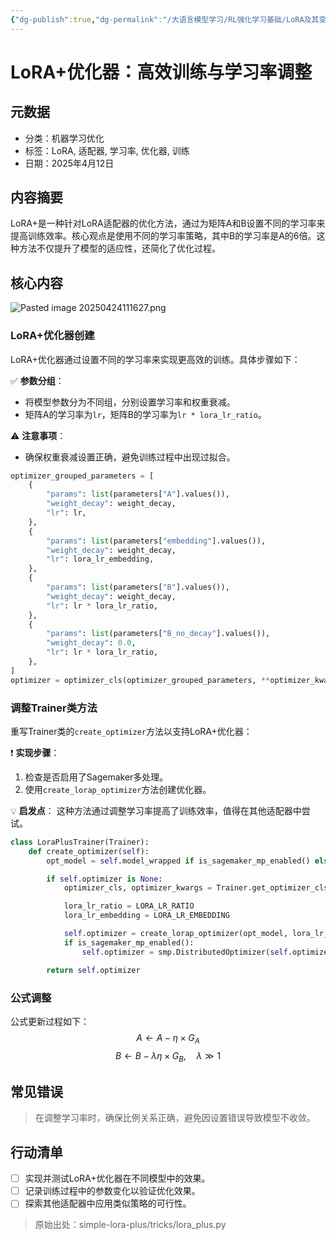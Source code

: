 ```yaml
---
{"dg-publish":true,"dg-permalink":"/大语言模型学习/RL强化学习基础/LoRA及其变体/LoRA+","dg-home":false,"dg-description":"在此输入笔记的描述","dg-hide":false,"dg-hide-title":false,"dg-show-backlinks":true,"dg-show-local-graph":true,"dg-show-inline-title":true,"dg-pinned":false,"dg-passphrase":"在此输入访问密码","dg-enable-mathjax":false,"dg-enable-mermaid":false,"dg-enable-uml":false,"dg-note-icon":0,"dg-enable-dataview":false,"tags":["NLP"],"permalink":"/大语言模型学习/RL强化学习基础/LoRA及其变体/LoRA+/","dgShowBacklinks":true,"dgShowLocalGraph":true,"dgShowInlineTitle":true,"dgPassFrontmatter":true,"noteIcon":0,"created":"2025-04-24T11:15:41.000+08:00","updated":"2025-04-24T11:17:34.000+08:00"}
---
```




# LoRA+优化器：高效训练与学习率调整

## 元数据
- 分类：机器学习优化
- 标签：LoRA, 适配器, 学习率, 优化器, 训练
- 日期：2025年4月12日


## 内容摘要
LoRA+是一种针对LoRA适配器的优化方法，通过为矩阵A和B设置不同的学习率来提高训练效率。核心观点是使用不同的学习率策略，其中B的学习率是A的6倍。这种方法不仅提升了模型的适应性，还简化了优化过程。


## 核心内容
![Pasted image 20250424111627.png](/img/user/%E9%99%84%E4%BB%B6/Pasted%20image%2020250424111627.png)

### LoRA+优化器创建
LoRA+优化器通过设置不同的学习率来实现更高效的训练。具体步骤如下：

✅ **参数分组**：
- 将模型参数分为不同组，分别设置学习率和权重衰减。
- 矩阵A的学习率为`lr`，矩阵B的学习率为`lr * lora_lr_ratio`。

⚠️ **注意事项**：
- 确保权重衰减设置正确，避免训练过程中出现过拟合。

```python
optimizer_grouped_parameters = [
    {
        "params": list(parameters["A"].values()),
        "weight_decay": weight_decay,
        "lr": lr,
    },
    {
        "params": list(parameters["embedding"].values()),
        "weight_decay": weight_decay,
        "lr": lora_lr_embedding,
    },
    {
        "params": list(parameters["B"].values()),
        "weight_decay": weight_decay,
        "lr": lr * lora_lr_ratio,
    },
    {
        "params": list(parameters["B_no_decay"].values()),
        "weight_decay": 0.0,
        "lr": lr * lora_lr_ratio,
    },
]
optimizer = optimizer_cls(optimizer_grouped_parameters, **optimizer_kwargs)
```


### 调整Trainer类方法
重写Trainer类的`create_optimizer`方法以支持LoRA+优化器：

❗ **实现步骤**：
1. 检查是否启用了Sagemaker多处理。
2. 使用`create_lorap_optimizer`方法创建优化器。

💡 **启发点**：
这种方法通过调整学习率提高了训练效率，值得在其他适配器中尝试。

```python
class LoraPlusTrainer(Trainer):
    def create_optimizer(self):
        opt_model = self.model_wrapped if is_sagemaker_mp_enabled() else self.model

        if self.optimizer is None:
            optimizer_cls, optimizer_kwargs = Trainer.get_optimizer_cls_and_kwargs(self.args)

            lora_lr_ratio = LORA_LR_RATIO
            lora_lr_embedding = LORA_LR_EMBEDDING

            self.optimizer = create_lorap_optimizer(opt_model, lora_lr_ratio, optimizer_cls, optimizer_kwargs, lora_lr_embedding)
            if is_sagemaker_mp_enabled():
                self.optimizer = smp.DistributedOptimizer(self.optimizer)

        return self.optimizer
```


### 公式调整
公式更新过程如下：
$$
A \leftarrow A - \eta \times G_A
$$
$$
B \leftarrow B - \lambda \eta \times G_B, \quad \lambda \gg 1
$$


## 常见错误
> 在调整学习率时，确保比例关系正确，避免因设置错误导致模型不收敛。


## 行动清单
- [ ] 实现并测试LoRA+优化器在不同模型中的效果。
- [ ] 记录训练过程中的参数变化以验证优化效果。
- [ ] 探索其他适配器中应用类似策略的可行性。

> 原始出处：simple-lora-plus/tricks/lora_plus.py
